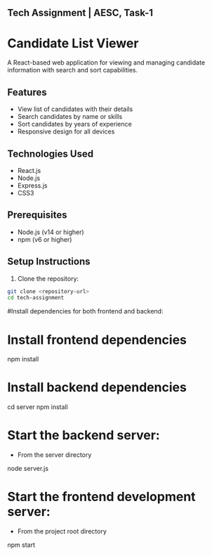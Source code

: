 ## Tech Assignment | AESC, Task-1

# Candidate List Viewer

A React-based web application for viewing and managing candidate information with search and sort capabilities.

## Features

- View list of candidates with their details
- Search candidates by name or skills
- Sort candidates by years of experience
- Responsive design for all devices

## Technologies Used

- React.js
- Node.js
- Express.js
- CSS3

## Prerequisites

- Node.js (v14 or higher)
- npm (v6 or higher)

## Setup Instructions

1. Clone the repository:

```bash
git clone <repository-url>
cd tech-assignment
```

#Install dependencies for both frontend and backend:

# Install frontend dependencies

npm install

# Install backend dependencies

cd server
npm install

# Start the backend server:

- From the server directory

node server.js

# Start the frontend development server:

- From the project root directory

npm start
